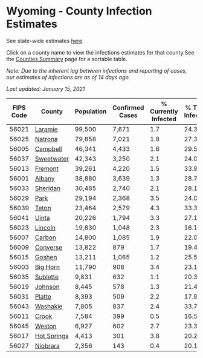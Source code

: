 # Wyoming - County Infection Estimates

See state-wide estimates [here](/infections/us-wy).

Click on a county name to view the infections estimates for that county.See the [Counties Summary](/infections/summary-counties) page for a sortable table.

*Note: Due to the inherent lag between infections and reporting of cases, our estimates of infections are as of 14 days ago.*

*Last updated: January 15, 2021*

|   FIPS Code |                     County |   Population |   Confirmed Cases |   % Currently Infected |   % Total Infected |
|-------------|----------------------------|--------------|-------------------|------------------------|--------------------|
|       56021 |         [Laramie](laramie) |       99,500 |             7,671 |                    1.7 |               24.3 |
|       56025 |         [Natrona](natrona) |       79,858 |             7,021 |                    1.8 |               27.3 |
|       56005 |       [Campbell](campbell) |       46,341 |             4,433 |                    1.6 |               29.5 |
|       56037 |   [Sweetwater](sweetwater) |       42,343 |             3,250 |                    2.1 |               24.0 |
|       56013 |         [Fremont](fremont) |       39,261 |             4,220 |                    1.5 |               33.9 |
|       56001 |           [Albany](albany) |       38,880 |             3,639 |                    1.3 |               28.7 |
|       56033 |       [Sheridan](sheridan) |       30,485 |             2,740 |                    2.1 |               28.1 |
|       56029 |               [Park](park) |       29,194 |             2,368 |                    3.5 |               24.0 |
|       56039 |             [Teton](teton) |       23,464 |             2,579 |                    4.3 |               33.3 |
|       56041 |             [Uinta](uinta) |       20,226 |             1,794 |                    3.3 |               27.1 |
|       56023 |         [Lincoln](lincoln) |       19,830 |             1,048 |                    2.3 |               16.1 |
|       56007 |           [Carbon](carbon) |       14,800 |             1,085 |                    1.9 |               22.0 |
|       56009 |       [Converse](converse) |       13,822 |               879 |                    1.7 |               19.4 |
|       56015 |           [Goshen](goshen) |       13,211 |             1,065 |                    1.2 |               25.5 |
|       56003 |       [Big Horn](big-horn) |       11,790 |               908 |                    3.4 |               23.1 |
|       56035 |       [Sublette](sublette) |        9,831 |               632 |                    1.1 |               20.3 |
|       56019 |         [Johnson](johnson) |        8,445 |               578 |                    1.3 |               21.4 |
|       56031 |           [Platte](platte) |        8,393 |               509 |                    2.2 |               17.9 |
|       56043 |       [Washakie](washakie) |        7,805 |               837 |                    2.4 |               33.7 |
|       56011 |             [Crook](crook) |        7,584 |               399 |                    0.5 |               16.5 |
|       56045 |           [Weston](weston) |        6,927 |               602 |                    2.7 |               23.3 |
|       56017 | [Hot Springs](hot-springs) |        4,413 |               301 |                    3.8 |               20.2 |
|       56027 |       [Niobrara](niobrara) |        2,356 |               143 |                    0.4 |               20.1 |